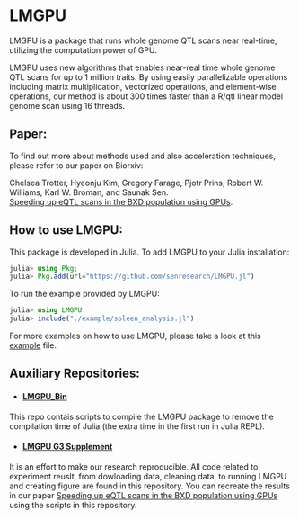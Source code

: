 # LMGPU

<!-- [![Stable](https://img.shields.io/badge/docs-stable-blue.svg)](https://chelseatrotter.github.io/LMGPU.jl/stable)
[![Dev](https://img.shields.io/badge/docs-dev-blue.svg)](https://chelseatrotter.github.io/LMGPU.jl/dev)
[![Build Status](https://travis-ci.com/chelseatrotter/LMGPU.jl.svg?branch=master)](https://travis-ci.com/chelseatrotter/LMGPU.jl)
[![Codecov](https://codecov.io/gh/chelseatrotter/LMGPU.jl/branch/master/graph/badge.svg)](https://codecov.io/gh/chelseatrotter/LMGPU.jl)
[![Coveralls](https://coveralls.io/repos/github/chelseatrotter/LMGPU.jl/badge.svg?branch=master)](https://coveralls.io/github/chelseatrotter/LMGPU.jl?branch=master) -->

LMGPU is a package that runs whole genome QTL scans near real-time, utilizing the computation power of GPU. 

LMGPU uses new algorithms that enables near-real time whole genome QTL scans for up to 1 million traits.
By using easily parallelizable operations including matrix multiplication, vectorized operations,
and element-wise operations, our method is about 300 times faster than a R/qtl linear model genome scan
using 16 threads.

## Paper: 
To find out more about methods used and also acceleration techniques, please refer to our paper on Biorxiv: 

Chelsea Trotter, Hyeonju Kim, Gregory Farage, Pjotr Prins, Robert W. Williams, Karl W. Broman, and Saunak Sen.  
[Speeding up eQTL scans in the BXD population using GPUs](https://www.biorxiv.org/content/10.1101/2020.06.22.153742v1.full.pdf). 

## How to use LMGPU: 
This package is developed in Julia. To add LMGPU to your Julia installation:
```julia
julia> using Pkg; 
julia> Pkg.add(url="https://github.com/senresearch/LMGPU.jl")
```
To run the example provided by LMGPU:
```julia
julia> using LMGPU
julia> include("./example/spleen_analysis.jl")
```

For more examples on how to use LMGPU, please take a look at this [example](https://github.com/senresearch/LMGPU.jl/blob/master/example/spleen_analysis.jl) file.

## Auxiliary Repositories:
- #### [LMGPU_Bin](https://github.com/senresearch/lmgpu_bin)    
This repo contais scripts to compile the LMGPU package to remove the compilation time of Julia (the extra time in the first run in Julia REPL).   
- #### [LMGPU G3 Supplement](https://github.com/senresearch/LMGPU-G3-supplement)  
It is an effort to make our research reproducible. All code related to experiment reuslt, from dowloading data, cleaning data, to running LMGPU and creating figure are found in this repository. You can recreate the results in our paper [Speeding up eQTL scans in the BXD population using GPUs](https://www.biorxiv.org/content/10.1101/2020.06.22.153742v1.full.pdf) using the scripts in this repository. 

